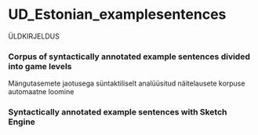 # UD_Estonian_examplesentences
ÜLDKIRJELDUS

### Corpus of syntactically annotated example sentences divided into game levels
Mängutasemete jaotusega süntaktiliselt analüüsitud näitelausete korpuse automaatne loomine

### Syntactically annotated example sentences with Sketch Engine
